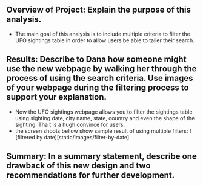 ## Overview of Project: Explain the purpose of this analysis.
- The main goal of this analysis is to include multiple criteria to filter the UFO sightings table in order to allow users be able to tailer their search.

## Results: Describe to Dana how someone might use the new webpage by walking her through the process of using the search criteria. Use images of your webpage during the filtering process to support your explanation.
- Now the UFO sightings webpage allows you to filter the sightings table using sighting date, city name, state, country and even the shape of the sighting. Tha t is a hugh convince for users. 
- the screen shoots bellow show sample result of using multiple filters:
!(filtered by date)[static/images/filter-by-date]
## Summary: In a summary statement, describe one drawback of this new design and two recommendations for further development.
